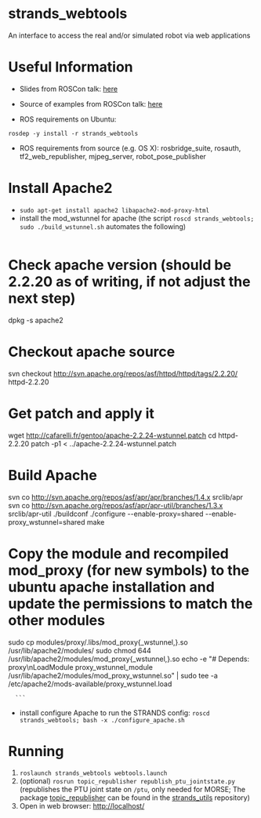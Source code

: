 strands_webtools
================

An interface to access the real and/or simulated robot via web applications


# Useful Information

 * Slides from ROSCon talk: [here](https://speakerdeck.com/baalexander/introduction-to-robot-web-tools)

 * Source of examples from ROSCon talk: [here](https://github.com/baalexander/roscon2013-examples)

 * ROS requirements on Ubuntu: 
```
rosdep -y install -r strands_webtools
```

   * ROS requirements from source (e.g. OS X): rosbridge_suite, rosauth, tf2_web_republisher, mjpeg_server, robot_pose_publisher

# Install Apache2
 * ```sudo apt-get install apache2 libapache2-mod-proxy-html```
 * install the mod_wstunnel for apache (the script `roscd strands_webtools; sudo ./build_wstunnel.sh` automates the following)
     ```
# Check apache version (should be 2.2.20 as of writing, if not adjust the next step)
dpkg -s apache2
# Checkout apache source
svn checkout http://svn.apache.org/repos/asf/httpd/httpd/tags/2.2.20/ httpd-2.2.20 
# Get patch and apply it
wget http://cafarelli.fr/gentoo/apache-2.2.24-wstunnel.patch
cd httpd-2.2.20
patch -p1 < ../apache-2.2.24-wstunnel.patch
# Build Apache 
svn co http://svn.apache.org/repos/asf/apr/apr/branches/1.4.x srclib/apr
svn co http://svn.apache.org/repos/asf/apr/apr-util/branches/1.3.x srclib/apr-util
./buildconf
./configure --enable-proxy=shared --enable-proxy_wstunnel=shared
make
# Copy the module and recompiled mod_proxy (for new symbols) to the ubuntu apache installation and update the permissions to match the other modules
sudo cp modules/proxy/.libs/mod_proxy{_wstunnel,}.so /usr/lib/apache2/modules/
sudo chmod 644 /usr/lib/apache2/modules/mod_proxy{_wstunnel,}.so
echo -e "# Depends: proxy\nLoadModule proxy_wstunnel_module /usr/lib/apache2/modules/mod_proxy_wstunnel.so" | sudo tee -a /etc/apache2/mods-available/proxy_wstunnel.load

      ```
 * install configure Apache to run the STRANDS config: `roscd strands_webtools; bash -x ./configure_apache.sh` 

# Running
1. `roslaunch strands_webtools webtools.launch`
2. (optional) `rosrun topic_republisher republish_ptu_jointstate.py` (republishes the PTU joint state on `/ptu`, only needed for MORSE; The package [topic_republisher](https://github.com/strands-project/strands_utils/tree/master/topic_republisher) can be found in the [strands_utils](https://github.com/strands-project/strands_utils) repository)
3. Open in web browser: [http://localhost/](http://localhost/)
